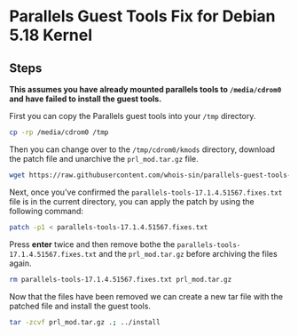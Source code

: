 # Parallels Guest Tools Fix for Debian 5.18 Kernel

## Steps

**This assumes you have already mounted parallels tools to `/media/cdrom0` and have failed to install the guest tools.**

First you can copy the Parallels guest tools into your `/tmp` directory.
```bash
cp -rp /media/cdrom0 /tmp
```
Then you can change over to the `/tmp/cdrom0/kmods` directory, download the patch file and unarchive the `prl_mod.tar.gz` file. 
```bash
wget https://raw.githubusercontent.com/whois-sin/parallels-guest-tools-deb-5.18-fix/main/parallels-tools-17.1.4.51567.fixes.txt; tar -zxvf prl_mod.tar.gz
```
Next, once you've confirmed the `parallels-tools-17.1.4.51567.fixes.txt` file is in the current directory, you can apply the patch by using the following command:
```bash
patch -p1 < parallels-tools-17.1.4.51567.fixes.txt
```
Press **enter** twice and then remove bothe the `parallels-tools-17.1.4.51567.fixes.txt` and the `prl_mod.tar.gz` before archiving the files again. 
```bash
rm parallels-tools-17.1.4.51567.fixes.txt prl_mod.tar.gz
```
Now that the files have been removed we can create a new tar file with the patched file and install the guest tools. 
```bash
tar -zcvf prl_mod.tar.gz .; ../install
```

